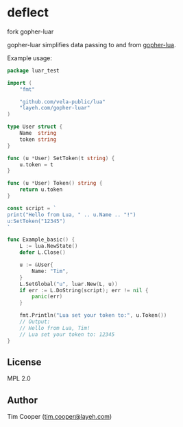 # deflect
fork gopher-luar

gopher-luar simplifies data passing to and from [gopher-lua](https://github.com/vela-public/lua).

Example usage:

```go
package luar_test

import (
    "fmt"

    "github.com/vela-public/lua"
    "layeh.com/gopher-luar"
)

type User struct {
    Name  string
    token string
}

func (u *User) SetToken(t string) {
    u.token = t
}

func (u *User) Token() string {
    return u.token
}

const script = `
print("Hello from Lua, " .. u.Name .. "!")
u:SetToken("12345")
`

func Example_basic() {
    L := lua.NewState()
    defer L.Close()

    u := &User{
        Name: "Tim",
    }
    L.SetGlobal("u", luar.New(L, u))
    if err := L.DoString(script); err != nil {
        panic(err)
    }

    fmt.Println("Lua set your token to:", u.Token())
    // Output:
    // Hello from Lua, Tim!
    // Lua set your token to: 12345
}
```

## License

MPL 2.0

## Author

Tim Cooper (<tim.cooper@layeh.com>)
